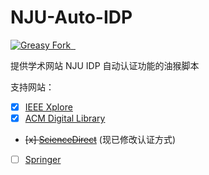 # NJU-Auto-IDP

<div>
    <a target="_blank" href="https://greasyfork.org/zh-CN/scripts/493682-nju-auto-idp" title="NJU-Auto-IDP">
        <img alt="Greasy Fork" src="https://img.shields.io/greasyfork/v/492479">
    </a>
    <a target="_blank" href="#LICENSE" title="License: Apache-2.0">
        <img src="https://img.shields.io/badge/License-Apache_2.0-blue.svg" alt="">
    </a>
    <a target="_blank" href="https://github.com/Flying-Tom/NJU-Auto-IDP" title="License: NJU-Auto-IDP">
        <img src="https://img.shields.io/github/languages/code-size/Flying-Tom/NJU-Auto-IDP" alt="">
    </a>
</div>

提供学术网站 NJU IDP 自动认证功能的油猴脚本

支持网站：

- [x] [IEEE Xplore](https://ieeexplore.ieee.org/)
- [x] [ACM Digital Library](https://dl.acm.org/)
- ~~[x] [ScienceDirect](https://www.sciencedirect.com/)~~ (现已修改认证方式)
- [ ] [Springer](https://link.springer.com/)
